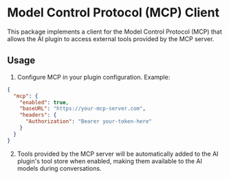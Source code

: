 # Model Control Protocol (MCP) Client

This package implements a client for the Model Control Protocol (MCP) that allows the AI plugin to access external tools provided by the MCP server.

## Usage

1. Configure MCP in your plugin configuration. Example:

```json
{
  "mcp": {
    "enabled": true,
    "baseURL": "https://your-mcp-server.com",
    "headers": {
      "Authorization": "Bearer your-token-here"
    }
  }
}
```

2. Tools provided by the MCP server will be automatically added to the AI plugin's tool store when enabled, making them available to the AI models during conversations.